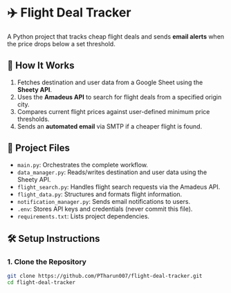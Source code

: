 # ✈️ Flight Deal Tracker

A Python project that tracks cheap flight deals and sends **email alerts** when the price drops below a set threshold.

## 🚀 How It Works

1. Fetches destination and user data from a Google Sheet using the **Sheety API**.
2. Uses the **Amadeus API** to search for flight deals from a specified origin city.
3. Compares current flight prices against user-defined minimum price thresholds.
4. Sends an **automated email** via SMTP if a cheaper flight is found.

## 📁 Project Files

- `main.py`: Orchestrates the complete workflow.
- `data_manager.py`: Reads/writes destination and user data using the Sheety API.
- `flight_search.py`: Handles flight search requests via the Amadeus API.
- `flight_data.py`: Structures and formats flight information.
- `notification_manager.py`: Sends email notifications to users.
- `.env`: Stores API keys and credentials (never commit this file).
- `requirements.txt`: Lists project dependencies.

## 🛠️ Setup Instructions

### 1. Clone the Repository

```bash
git clone https://github.com/PTharun007/flight-deal-tracker.git
cd flight-deal-tracker
